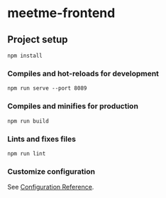 # meetme-frontend

## Project setup
```
npm install
```

### Compiles and hot-reloads for development
```
npm run serve --port 8089
```

### Compiles and minifies for production
```
npm run build
```

### Lints and fixes files
```
npm run lint
```

### Customize configuration
See [Configuration Reference](https://cli.vuejs.org/config/).
